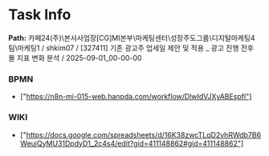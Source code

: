 # Task Info

**Path:** 카페24(주)\본사사업장\[CG]MI본부\마케팅센터\성장주도그룹\디지털마케팅4팀\마케팅1 / shkim07 / [327411] 기존 광고주 업세일 제안 및 적용 _ 광고 진행 전후 몰 지표 변화 분석 / 2025-09-01_00-00-00

### BPMN
- ["https://n8n-mi-015-web.hanpda.com/workflow/DlwIdVJXyABEspfl"]

### WIKI
- ["https://docs.google.com/spreadsheets/d/16K38zwcTLqD2yhRWdb7B6WeujQyMU31DpdyD1_2c4s4/edit?gid=411148862#gid=411148862"]

